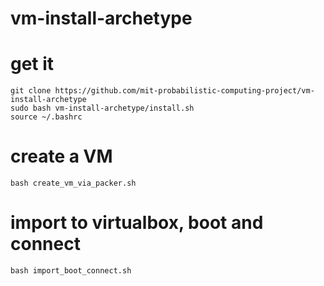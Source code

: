 vm-install-archetype
====================

# get it
    git clone https://github.com/mit-probabilistic-computing-project/vm-install-archetype
    sudo bash vm-install-archetype/install.sh
    source ~/.bashrc

# create a VM
    bash create_vm_via_packer.sh

# import to virtualbox, boot and connect
    bash import_boot_connect.sh
